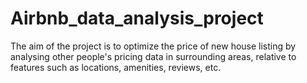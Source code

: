 # Airbnb_data_analysis_project
The aim of the project is to optimize the price of new house listing by analysing other people's pricing data in surrounding areas, relative to features such as locations, amenities, reviews, etc.
